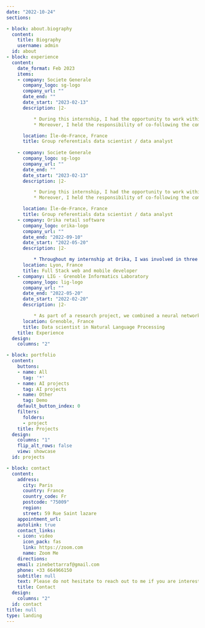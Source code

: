 ```yaml
---
date: "2022-10-24"
sections:

- block: about.biography
  content:
    title: Biography
    username: admin
  id: about
- block: experience
  content:
    date_format: Feb 2023
    items:
    - company: Societe Generale
      company_logo: sg-logo
      company_url: ""
      date_end: ""
      date_start: "2023-02-13"
      description: |2-

          * During this internship, I had the opportunity to work within a team of highly skilled data experts dedicated to supporting the banking business lines . My main responsibilities revolved around leveraging the power of AI models to enhance the data quality within the third parties' dataset by detecting potential anomalies and suggesting appropriate data .
          * Moreover, I held the responsibility of co-following the complex extraction request book by querying in the data lake and also ensuring the results to be aligned with the users' requirements .

      location: Île-de-France, France
      title: Group referentials data scientist / data analyst
      
    - company: Societe Generale
      company_logo: sg-logo
      company_url: ""
      date_end: ""
      date_start: "2023-02-13"
      description: |2-

          * During this internship, I had the opportunity to work within a team of highly skilled data experts dedicated to supporting the banking business lines . My main responsibilities revolved around leveraging the power of AI models to enhance the data quality within the third parties' dataset by detecting potential anomalies and suggesting appropriate data .
          * Moreover, I held the responsibility of co-following the complex extraction request book by querying in the data lake and also ensuring the results to be aligned with the users' requirements .

      location: Île-de-France, France
      title: Group referentials data scientist / data analyst
    - company: Orika retail software
      company_logo: orika-logo
      company_url: ""
      date_end: "2022-09-10"
      date_start: "2022-05-20"
      description: |2-

          * Throughout my internship at Orika, I was involved in three distinct projects: the development of a mobile app for product recognition called o4iz, the creation of a console-based cash register system called tuipos, and the development of a web application for activity reports .
      location: Lyon, France
      title: Full Stack web and mobile developer 
    - company: LIG - Grenoble Informatics Laboratory
      company_logo: lig-logo
      company_url: ""
      date_end: "2022-05-20"
      date_start: "2022-02-20"
      description: |2-

          * As part of a research project, we combined a neural network-based text generator (LSTM) with a grammar-based text generator to create highly sophisticated fake scientific research papers. Our objective was to test the capabilities of current detectors and to devise a more resilient detection method .
      location: Grenoble, France
      title: Data scientist in Natural Language Processing
    title: Experience
  design:
    columns: "2"

- block: portfolio
  content:
    buttons:
    - name: All
      tag: '*'
    - name: AI projects
      tag: AI projects
    - name: Other
      tag: Demo
    default_button_index: 0
    filters:
      folders:
      - project
    title: Projects
  design:
    columns: "1"
    flip_alt_rows: false
    view: showcase
  id: projects

- block: contact
  content:
    address:
      city: Paris
      country: France
      country_code: Fr
      postcode: "75009"
      region: 
      street: 59 Rue Saint lazare 
    appointment_url: 
    autolink: true
    contact_links:
    - icon: video
      icon_pack: fas
      link: https://zoom.com
      name: Zoom Me
    directions: 
    email: zinebettarraf@gmail.com
    phone: +33 664966150
    subtitle: null
    text: Please do not hesitate to reach out to me if you are interested in further communication.
    title: Contact
  design:
    columns: "2"
  id: contact
title: null
type: landing
---
```

